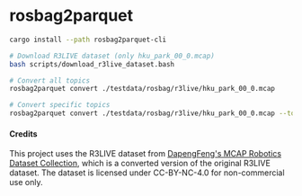 # rosbag2parquet

```bash
cargo install --path rosbag2parquet-cli 
```

```bash
# Download R3LIVE dataset (only hku_park_00_0.mcap)
bash scripts/download_r3live_dataset.bash

# Convert all topics
rosbag2parquet convert ./testdata/rosbag/r3live/hku_park_00_0.mcap

# Convert specific topics
rosbag2parquet convert ./testdata/rosbag/r3live/hku_park_00_0.mcap --topic /livox/imu /livox/lidar
```

#### Credits

This project uses the R3LIVE dataset from [DapengFeng's MCAP Robotics Dataset Collection](https://huggingface.co/datasets/DapengFeng/MCAP), which is a converted version of the original R3LIVE dataset. The dataset is licensed under CC-BY-NC-4.0 for non-commercial use only.
